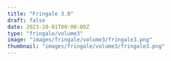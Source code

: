 ```yaml
---
title: "Fringale 3.0"
draft: false
date: 2023-10-01T00:00:00Z
type: "fringale/volume3"
image: "images/fringale/volume3/fringale3.png"
thumbnail: "images/fringale/volume3/fringale3.png"
---
```


